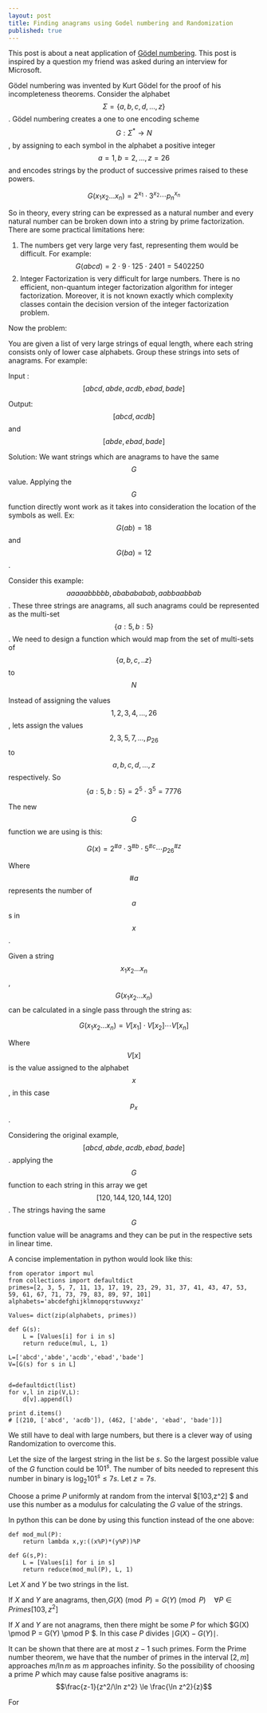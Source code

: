 ```yaml
---
layout: post
title: Finding anagrams using Godel numbering and Randomization
published: true
---
```


This post is about a neat application of [Gödel numbering](https://en.wikipedia.org/wiki/G%C3%B6del_numbering). This post is inspired by a question my friend was asked during an interview for Microsoft. 


Gödel numbering was invented by Kurt Gödel for the proof of his incompleteness theorems. Consider the alphabet $$ \Sigma =\{ a,b,c,d,...,z\} $$. Gödel numbering creates a one to one encoding scheme $$G: \Sigma^* \to N$$, by assigning to each symbol in the alphabet a positive integer $$a=1, b=2,...,z=26$$ and encodes strings by the product of successive primes raised to these powers.


$$G(x_1x_2...x_n) = 2^{x_1} \cdot 3^{x_2} \cdots p_n^{x_n}$$


So in theory, every string can be expressed as a natural number and every natural number can be broken down into a string by prime factorization. There are some practical limitations here:


 1. The numbers get very large very fast, representing them would be difficult. For example: $$G(abcd) = 2 \cdot 9 \cdot 125 \cdot 2401 = 5402250$$
 2. Integer Factorization is very difficult for large numbers. There is no efficient, non-quantum integer factorization algorithm for integer factorization. Moreover, it is not known exactly which complexity classes contain the decision version of the integer factorization problem.

Now the problem:

You are given a list of very large strings of equal length, where each string consists only of lower case alphabets. Group these strings into sets of anagrams. For example:


Input : $$[abcd,abde,acdb,ebad,bade]$$


Output: $$[abcd,acdb]$$ and $$[abde,ebad,bade]$$

Solution:
We want strings which are anagrams to have the same $$G$$ value. Applying the $$G$$ function directly wont work as it takes into consideration the location of the symbols as well. Ex:$$G(ab)=18$$ and $$G(ba)=12$$.

Consider this example: $$aaaaabbbbb,ababababab, aabbaabbab$$. These three strings are anagrams, all such anagrams could be represented as the multi-set $$\{a:5,b:5\}$$ . We need to design a function which would map from the set of multi-sets of $$\{a,b,c,..z\}$$ to $$N$$

Instead of assigning the values $$1,2,3,4,...,26$$, lets assign the values $$2,3,5,7,...,p_{26}$$ to $$a,b,c,d,...,z$$ respectively. So $$\{a:5,b:5\}=2^5\cdot3^5=7776$$

The new $$G$$ function we are using is this:

$$
G(x) = 2^{ \#a} \cdot 3^{ \#b} \cdot 5^{ \#c} \cdots p_{26}^{\#z}
$$

Where $$\#a$$ represents the number of $$a$$s in $$x$$.

Given a string $$x_1x_2...x_n$$, $$G(x_1x_2...x_n)$$ can be calculated in a single pass through the string as:

$$G(x_1x_2...x_n) = V[x_1]\cdot V[x_2] \cdots V[x_n]$$

Where $$V[x]$$ is the value assigned to the alphabet $$x$$, in this case $$p_x$$.

Considering the original example,  $$[abcd,abde,acdb,ebad,bade]$$.
applying the $$G$$ function to each string in this array we get $$[120,144,120,144,120]$$.  The strings having the same $$G$$ function value will be anagrams and they can be put in the respective sets in linear time.

A concise implementation in python would look like this:

    from operator import mul
	from collections import defaultdict
	primes=[2, 3, 5, 7, 11, 13, 17, 19, 23, 29, 31, 37, 41, 43, 47, 53, 59, 61, 67, 71, 73, 79, 83, 89, 97, 101]
	alphabets='abcdefghijklmnopqrstuvwxyz'

	Values= dict(zip(alphabets, primes))

	def G(s):
		L = [Values[i] for i in s]
		return reduce(mul, L, 1)

	L=['abcd','abde','acdb','ebad','bade']
	V=[G(s) for s in L]


	d=defaultdict(list)
	for v,l in zip(V,L):
		d[v].append(l)

	print d.items()
	# [(210, ['abcd', 'acdb']), (462, ['abde', 'ebad', 'bade'])]
    
We still have to deal with large numbers, but there is a clever way of using Randomization to overcome this.

Let the size of the largest string in the list be $s$. So the largest possible value of the $G$ function could be $101^s$. The number of bits needed to represent this number in binary is $\log_{2}101^s \le 7s$. Let $z=7s$.

Choose a prime $P$ uniformly at random from the interval $[103,z^2] $ and use this number as a modulus for calculating the $G$ value of the strings. 

In python this can be done by using this  function instead of the one above:

	def mod_mul(P):
		return lambda x,y:((x%P)*(y%P))%P
		
	def G(s,P):
		L = [Values[i] for i in s]
		return reduce(mod_mul(P), L, 1)

Let $X$ and $Y$ be two strings in the list.

If $X$ and $Y$ are anagrams, then,$G(X) \pmod P = G(Y) \pmod P \quad \forall P \in Primes[103,z^2]$

If $X$ and $Y$ are not anagrams, then there might be some $P$ for which $G(X) \pmod P = G(Y) \pmod P $. In this case $P$ divides $\mid G(X)-G(Y)\mid$. 

It can be shown that there are at most $z-1$ such primes. Form the Prime number theorem, we have that the number of primes in the interval $[2,m]$ approaches $m/ \ln m$ as $m$ approaches infinity. So the possibility of choosing a prime $P$ which may cause false positive anagrams is:
 $$\frac{z-1}{z^2/\ln z^2} \le \frac{\ln z^2}{z}$$

For

